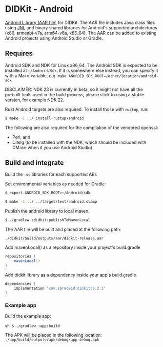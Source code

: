 # DIDKit - Android

[Android Library (AAR file)][AAR] for DIDKit. The AAR file includes Java class files using [JNI][], and binary shared libraries for Android's supported architectures (x86, armeabi-v7a, arm64-v8a, x86\_64). The AAR can be added to existing Android projects using Android Studio or Gradle.

## Requires

Android SDK and NDK for Linux x86\_64. The Android SDK is expected to be installed at `~/Android/Sdk`. If it is somewhere else instead, you can specify it with a Make variable, e.g. `make ANDROID_SDK_ROOT=/other/location/android-sdk`

DISCLAIMER: NDK 23 is currently in beta, so it might not have all the prebuilt tools used in the build process, please stick to using a stable version, for example NDK 22.

Rust Android targets are also required. To install those with `rustup`, run:
```sh
$ make -C ../ install-rustup-android
```

The following are also required for the compilation of the vendored openssl:
- Perl; and
- Clang (to be installed with the NDK, which should be included with CMake when if you use Android Studio).

## Build and integrate

Build the `.so` libraries for each supported ABI.

Set environmental variables as needed for Gradle:

```sh
$ export ANDROID_SDK_ROOT=~/Android/sdk
```

```sh
$ make -C ../ ../target/test/android.stamp
```

Publish the android library to local maven.

```sh
$ ./gradlew :didkit:publishToMavenLocal
```

The AAR file will be built and placed at the following path:
```
./didkit/build/outputs/aar/didkit-release.aar
```

Add mavenLocal() as a repository inside your project's build.gradle

```groovy
repositories {
    mavenLocal()
}
```

Add didkit library as a dependency inside your app's build.gradle
```groovy
dependencies {
    implementation 'com.spruceid:didkit:0.2.1'
}
```

### Example app

Build the example app:

​```sh
$ ./gradlew :app:build
​```

The APK will be placed in the following location:
​```
./app/build/outputs/apk/debug/app-debug.apk
​```

[AAR]: https://developer.android.com/studio/projects/android-library.html#aar-contents
[JNI]: https://en.wikipedia.org/wiki/Java_Native_Interface